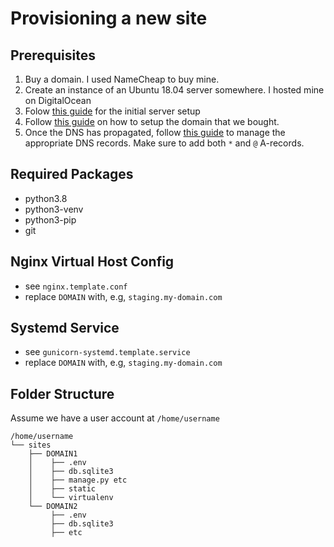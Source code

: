 Provisioning a new site
===================================

## Prerequisites

1. Buy a domain. I used NameCheap to buy mine.
2. Create an instance of an Ubuntu 18.04 server somewhere. I hosted mine on DigitalOcean
3. Folow [this guide](https://www.digitalocean.com/community/tutorials/initial-server-setup-with-ubuntu-18-04) for the
initial server setup
4. Follow [this guide](https://www.digitalocean.com/community/tutorials/how-to-point-to-digitalocean-nameservers-from-common-domain-registrars#registrar-namecheap)
on how to setup the domain that we bought.
5. Once the DNS has propagated, follow [this guide](https://www.digitalocean.com/docs/networking/dns/how-to/manage-records/)
to manage the appropriate DNS records. Make sure to add both `*` and `@` A-records.

## Required Packages

* python3.8 
* python3-venv 
* python3-pip 
* git

## Nginx Virtual Host Config

* see `nginx.template.conf`
* replace `DOMAIN` with, e.g, `staging.my-domain.com`

## Systemd Service

* see `gunicorn-systemd.template.service`
* replace `DOMAIN` with, e.g, `staging.my-domain.com`

## Folder Structure

Assume we have a user account at `/home/username`

```
/home/username
└── sites
    ├── DOMAIN1
    │    ├── .env
    │    ├── db.sqlite3
    │    ├── manage.py etc
    │    ├── static
    │    └── virtualenv
    └── DOMAIN2
         ├── .env
         ├── db.sqlite3
         ├── etc
```